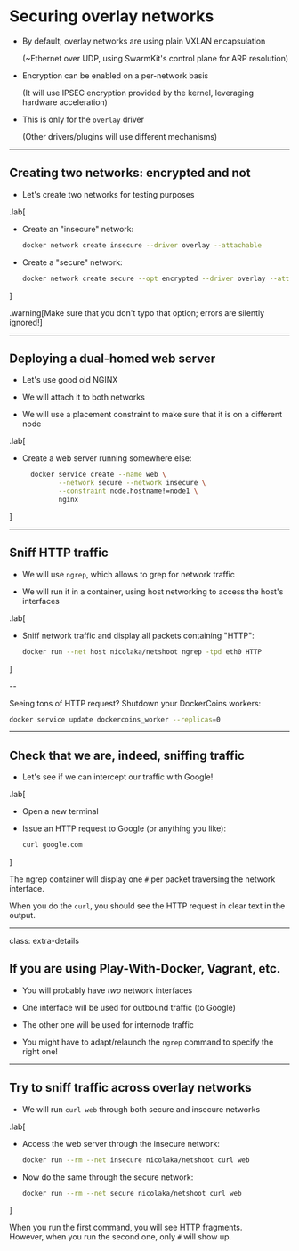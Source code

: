 # Securing overlay networks

- By default, overlay networks are using plain VXLAN encapsulation

  (~Ethernet over UDP, using SwarmKit's control plane for ARP resolution)

- Encryption can be enabled on a per-network basis

  (It will use IPSEC encryption provided by the kernel, leveraging hardware acceleration)

- This is only for the `overlay` driver

  (Other drivers/plugins will use different mechanisms)

---

## Creating two networks: encrypted and not

- Let's create two networks for testing purposes

.lab[

- Create an "insecure" network:
  ```bash
  docker network create insecure --driver overlay --attachable
  ```

- Create a "secure" network:
  ```bash
  docker network create secure --opt encrypted --driver overlay --attachable
  ```

]

.warning[Make sure that you don't typo that option; errors are silently ignored!]

---

## Deploying a dual-homed web server

- Let's use good old NGINX

- We will attach it to both networks

- We will use a placement constraint to make sure that it is on a different node

.lab[

- Create a web server running somewhere else:
  ```bash
    docker service create --name web \
           --network secure --network insecure \
           --constraint node.hostname!=node1 \
           nginx
  ```

]

---

## Sniff HTTP traffic

- We will use `ngrep`, which allows to grep for network traffic

- We will run it in a container, using host networking to access the host's interfaces

.lab[

- Sniff network traffic and display all packets containing "HTTP":
  ```bash
  docker run --net host nicolaka/netshoot ngrep -tpd eth0 HTTP
  ```

<!-- ```wait User-Agent``` -->
<!-- ```key ^C``` -->

]

--

Seeing tons of HTTP request? Shutdown your DockerCoins workers:
```bash
docker service update dockercoins_worker --replicas=0
```

---

## Check that we are, indeed, sniffing traffic

- Let's see if we can intercept our traffic with Google!

.lab[

- Open a new terminal

- Issue an HTTP request to Google (or anything you like):
  ```bash
  curl google.com
  ```

]

The ngrep container will display one `#` per packet traversing the network interface.

When you do the `curl`, you should see the HTTP request in clear text in the output.

---

class: extra-details

## If you are using Play-With-Docker, Vagrant, etc.

- You will probably have *two* network interfaces

- One interface will be used for outbound traffic (to Google)

- The other one will be used for internode traffic

- You might have to adapt/relaunch the `ngrep` command to specify the right one!

---

## Try to sniff traffic across overlay networks

- We will run `curl web` through both secure and insecure networks

.lab[

- Access the web server through the insecure network:
  ```bash
  docker run --rm --net insecure nicolaka/netshoot curl web
  ```

- Now do the same through the secure network:
  ```bash
  docker run --rm --net secure nicolaka/netshoot curl web
  ```

]

When you run the first command, you will see HTTP fragments.
<br/>
However, when you run the second one, only `#` will show up.

